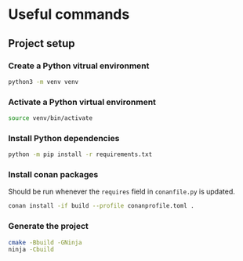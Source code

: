 # Useful commands

## Project setup

### Create a Python vitrual environment
```bash
python3 -m venv venv
```

### Activate a Python virtual environment
```bash
source venv/bin/activate
```

### Install Python dependencies
```bash
python -m pip install -r requirements.txt
```

### Install conan packages
Should be run whenever the `requires` field in `conanfile.py` is updated.
```bash
conan install -if build --profile conanprofile.toml .
```

### Generate the project
```bash
cmake -Bbuild -GNinja
ninja -Cbuild
```